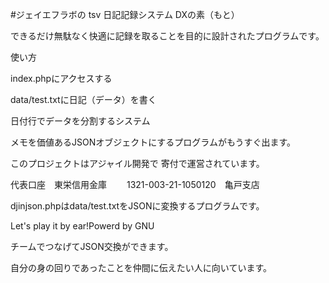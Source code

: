 
#ジェイエフラボの tsv
日記記録システム DXの素（もと）

できるだけ無駄なく快適に記録を取ることを目的に設計されたプログラムです。

使い方

index.phpにアクセスする

data/test.txtに日記（データ）を書く

日付行でデータを分割するシステム

メモを価値あるJSONオブジェクトにするプログラムがもうすぐ出ます。

このプロジェクトはアジャイル開発で 寄付で運営されています。

代表口座　東栄信用金庫 　　1321-003-21-1050120　亀戸支店

djinjson.phpはdata/test.txtをJSONに変換するプログラムです。

Let's play it by ear!Powerd by GNU

チームでつなげてJSON交換ができます。

自分の身の回りであったことを仲間に伝えたい人に向いています。
